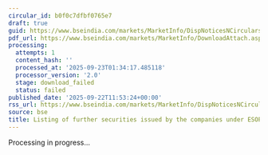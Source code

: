```yaml
---
circular_id: b0f0c7dfbf0765e7
draft: true
guid: https://www.bseindia.com/markets/MarketInfo/DispNoticesNCirculars.aspx?Noticeid={6B872DEE-898F-4BB1-8D07-F55719A61DB4}&noticeno=20250922-15&dt=09/22/2025&icount=15&totcount=58&flag=0
pdf_url: https://www.bseindia.com/markets/MarketInfo/DownloadAttach.aspx?id=20250922-15&attachedId=
processing:
  attempts: 1
  content_hash: ''
  processed_at: '2025-09-23T01:34:17.485118'
  processor_version: '2.0'
  stage: download_failed
  status: failed
published_date: '2025-09-22T11:53:24+00:00'
rss_url: https://www.bseindia.com/markets/MarketInfo/DispNoticesNCirculars.aspx?Noticeid={6B872DEE-898F-4BB1-8D07-F55719A61DB4}&noticeno=20250922-15&dt=09/22/2025&icount=15&totcount=58&flag=0
source: bse
title: Listing of further securities issued by the companies under ESOP/ESOS
---
```


Processing in progress...